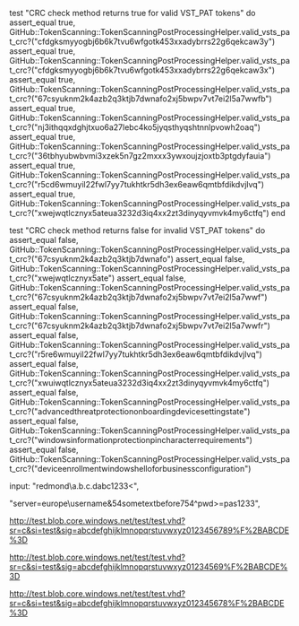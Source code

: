   test "CRC check method returns true for valid VST_PAT tokens" do
    assert_equal true, GitHub::TokenScanning::TokenScanningPostProcessingHelper.valid_vsts_pat_crc?("cfdgksmyyogbj6b6k7tvu6wfgotk453xxadybrrs22g6qekcaw3y")
    assert_equal true, GitHub::TokenScanning::TokenScanningPostProcessingHelper.valid_vsts_pat_crc?("cfdgksmyyogbj6b6k7tvu6wfgotk453xxadybrrs22g6qekcaw3x")
    assert_equal true, GitHub::TokenScanning::TokenScanningPostProcessingHelper.valid_vsts_pat_crc?("67csyuknm2k4azb2q3ktjb7dwnafo2xj5bwpv7vt7ei2l5a7wwfb")
    assert_equal true, GitHub::TokenScanning::TokenScanningPostProcessingHelper.valid_vsts_pat_crc?("nj3ithqqxdghjtxuo6a27lebc4ko5jyqsthyqshtnnlpvowh2oaq")
    assert_equal true, GitHub::TokenScanning::TokenScanningPostProcessingHelper.valid_vsts_pat_crc?("36tbhyubwbvmi3xzek5n7gz2mxxx3ywxoujzjoxtb3ptgdyfauia")
    assert_equal true, GitHub::TokenScanning::TokenScanningPostProcessingHelper.valid_vsts_pat_crc?("r5cd6wmuyil22fwl7yy7tukhtkr5dh3ex6eaw6qmtbfdikdvjlvq")
    assert_equal true, GitHub::TokenScanning::TokenScanningPostProcessingHelper.valid_vsts_pat_crc?("xwejwqtlcznyx5ateua3232d3iq4xx2zt3dinyqyvmvk4my6ctfq")
  end
  
  test "CRC check method returns false for invalid VST_PAT tokens" do
    assert_equal false, GitHub::TokenScanning::TokenScanningPostProcessingHelper.valid_vsts_pat_crc?("67csyuknm2k4azb2q3ktjb7dwnafo")
    assert_equal false, GitHub::TokenScanning::TokenScanningPostProcessingHelper.valid_vsts_pat_crc?("xwejwqtlcznyx5ate")
    assert_equal false, GitHub::TokenScanning::TokenScanningPostProcessingHelper.valid_vsts_pat_crc?("67csyuknm2k4azb2q3ktjb7dwnafo2xj5bwpv7vt7ei2l5a7wwf")
    assert_equal false, GitHub::TokenScanning::TokenScanningPostProcessingHelper.valid_vsts_pat_crc?("67csyuknm2k4azb2q3ktjb7dwnafo2xj5bwpv7vt7ei2l5a7wwfr")
    assert_equal false, GitHub::TokenScanning::TokenScanningPostProcessingHelper.valid_vsts_pat_crc?("r5re6wmuyil22fwl7yy7tukhtkr5dh3ex6eaw6qmtbfdikdvjlvq")
    assert_equal false, GitHub::TokenScanning::TokenScanningPostProcessingHelper.valid_vsts_pat_crc?("xwuiwqtlcznyx5ateua3232d3iq4xx2zt3dinyqyvmvk4my6ctfq")
    assert_equal false, GitHub::TokenScanning::TokenScanningPostProcessingHelper.valid_vsts_pat_crc?("advancedthreatprotectiononboardingdevicesettingstate")
    assert_equal false, GitHub::TokenScanning::TokenScanningPostProcessingHelper.valid_vsts_pat_crc?("windowsinformationprotectionpincharacterrequirements")
    assert_equal false, GitHub::TokenScanning::TokenScanningPostProcessingHelper.valid_vsts_pat_crc?("deviceenrollmentwindowshelloforbusinessconfiguration")


input: "<Username>redmond\a.b.c.d</Username><Password>abc1233<",
 

"server=europe\username&54sometextbefore754^pwd>=pas1233",


http://test.blob.core.windows.net/test/test.vhd?sr=c&si=test&sig=abcdefghijklmnopqrstuvwxyz0123456789%F%2BABCDE%3D

http://test.blob.core.windows.net/test/test.vhd?sr=c&si=test&sig=abcdefghijklmnopqrstuvwxyz01234569%F%2BABCDE%3D

http://test.blob.core.windows.net/test/test.vhd?sr=c&si=test&sig=abcdefghijklmnopqrstuvwxyz012345678%F%2BABCDE%3D
